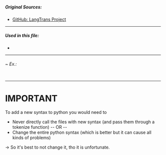 ##### Original Sources:
- [GitHub: LangTrans Project](https://github.com/LangTrans/LangTrans)

---
##### Used in this file:
- 

---
###### ~ Ex.:
```

```

---
# IMPORTANT
To add a new syntax to python you would need to
- Never directly call the files with new syntax (and pass them through a tokenize function)
-- OR --
- Change the entire python syntax (which is better but it can cause all kinds of problems)

-> So it's best to not change it, tho it is unfortunate.